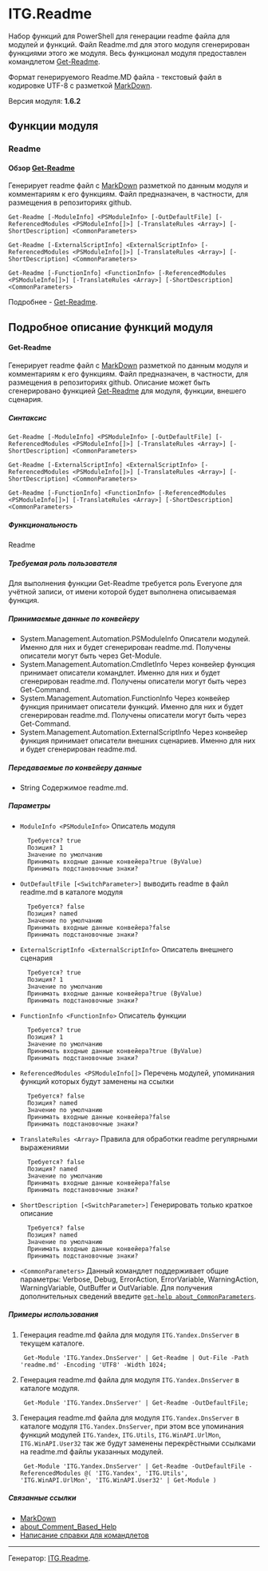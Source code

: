 ﻿ITG.Readme
==========

Набор функций для PowerShell для генерации readme файла для модулей и функций.
Файл Readme.md для этого модуля сгенерирован функциями этого же модуля.
Весь функционал модуля предоставлен командлетом [Get-Readme][].

Формат генерируемого Readme.MD файла - текстовый файл в кодировке UTF-8 с
разметкой [MarkDown][].

Версия модуля: **1.6.2**

Функции модуля
--------------

### Readme

#### Обзор [Get-Readme][]

Генерирует readme файл с [MarkDown][] разметкой по данным модуля и комментариям к его функциям.
Файл предназначен, в частности, для размещения в репозиториях github.

	Get-Readme [-ModuleInfo] <PSModuleInfo> [-OutDefaultFile] [-ReferencedModules <PSModuleInfo[]>] [-TranslateRules <Array>] [-ShortDescription] <CommonParameters>

	Get-Readme [-ExternalScriptInfo] <ExternalScriptInfo> [-ReferencedModules <PSModuleInfo[]>] [-TranslateRules <Array>] [-ShortDescription] <CommonParameters>

	Get-Readme [-FunctionInfo] <FunctionInfo> [-ReferencedModules <PSModuleInfo[]>] [-TranslateRules <Array>] [-ShortDescription] <CommonParameters>

Подробнее - [Get-Readme][].

Подробное описание функций модуля
---------------------------------

#### Get-Readme

Генерирует readme файл с [MarkDown][] разметкой по данным модуля и комментариям к его функциям.
Файл предназначен, в частности, для размещения в репозиториях github.
Описание может быть сгенерировано функцией [Get-Readme][] для модуля, функции, внешего сценария.

##### Синтаксис

	Get-Readme [-ModuleInfo] <PSModuleInfo> [-OutDefaultFile] [-ReferencedModules <PSModuleInfo[]>] [-TranslateRules <Array>] [-ShortDescription] <CommonParameters>

	Get-Readme [-ExternalScriptInfo] <ExternalScriptInfo> [-ReferencedModules <PSModuleInfo[]>] [-TranslateRules <Array>] [-ShortDescription] <CommonParameters>

	Get-Readme [-FunctionInfo] <FunctionInfo> [-ReferencedModules <PSModuleInfo[]>] [-TranslateRules <Array>] [-ShortDescription] <CommonParameters>

##### Функциональность

Readme

##### Требуемая роль пользователя

Для выполнения функции Get-Readme требуется роль Everyone для учётной записи,
от имени которой будет выполнена описываемая функция.

##### Принимаемые данные по конвейеру

- System.Management.Automation.PSModuleInfo
Описатели модулей. Именно для них и будет сгенерирован readme.md.
Получены описатели могут быть через Get-Module.
- System.Management.Automation.CmdletInfo
Через конвейер функция принимает описатели командлет. Именно для них и будет сгенерирован readme.md.
Получены описатели могут быть через Get-Command.
- System.Management.Automation.FunctionInfo
Через конвейер функция принимает описатели функций. Именно для них и будет сгенерирован readme.md.
Получены описатели могут быть через Get-Command.
- System.Management.Automation.ExternalScriptInfo
Через конвейер функция принимает описатели внешних сценариев. Именно для них и будет сгенерирован readme.md.

##### Передаваемые по конвейеру данные

- String
Содержимое readme.md.

##### Параметры

- `ModuleInfo <PSModuleInfo>`
        Описатель модуля

        Требуется? true
        Позиция? 1
        Значение по умолчанию
        Принимать входные данные конвейера?true (ByValue)
        Принимать подстановочные знаки?

- `OutDefaultFile [<SwitchParameter>]`
        выводить readme в файл readme.md в каталоге модуля

        Требуется? false
        Позиция? named
        Значение по умолчанию
        Принимать входные данные конвейера?false
        Принимать подстановочные знаки?

- `ExternalScriptInfo <ExternalScriptInfo>`
        Описатель внешнего сценария

        Требуется? true
        Позиция? 1
        Значение по умолчанию
        Принимать входные данные конвейера?true (ByValue)
        Принимать подстановочные знаки?

- `FunctionInfo <FunctionInfo>`
        Описатель функции

        Требуется? true
        Позиция? 1
        Значение по умолчанию
        Принимать входные данные конвейера?true (ByValue)
        Принимать подстановочные знаки?

- `ReferencedModules <PSModuleInfo[]>`
        Перечень модулей, упоминания функций которых будут заменены на ссылки

        Требуется? false
        Позиция? named
        Значение по умолчанию
        Принимать входные данные конвейера?false
        Принимать подстановочные знаки?

- `TranslateRules <Array>`
        Правила для обработки readme регулярными выражениями

        Требуется? false
        Позиция? named
        Значение по умолчанию
        Принимать входные данные конвейера?false
        Принимать подстановочные знаки?

- `ShortDescription [<SwitchParameter>]`
        Генерировать только краткое описание

        Требуется? false
        Позиция? named
        Значение по умолчанию
        Принимать входные данные конвейера?false
        Принимать подстановочные знаки?

- `<CommonParameters>`
        Данный командлет поддерживает общие параметры: Verbose, Debug,
        ErrorAction, ErrorVariable, WarningAction, WarningVariable,
        OutBuffer и OutVariable. Для получения дополнительных сведений введите
        [`get-help about_CommonParameters`][about_CommonParameters].



##### Примеры использования

1. Генерация readme.md файла для модуля `ITG.Yandex.DnsServer`
в текущем каталоге.

		Get-Module 'ITG.Yandex.DnsServer' | Get-Readme | Out-File -Path 'readme.md' -Encoding 'UTF8' -Width 1024;

2. Генерация readme.md файла для модуля `ITG.Yandex.DnsServer`
в каталоге модуля.

		Get-Module 'ITG.Yandex.DnsServer' | Get-Readme -OutDefaultFile;

3. Генерация readme.md файла для модуля `ITG.Yandex.DnsServer`
в каталоге модуля `ITG.Yandex.DnsServer`, при этом все упоминания
функций модулей `ITG.Yandex`, `ITG.Utils`, `ITG.WinAPI.UrlMon`,
`ITG.WinAPI.User32`	так же будут заменены перекрёстными ссылками
на readme.md файлы указанных модулей.

		Get-Module 'ITG.Yandex.DnsServer' | Get-Readme -OutDefaultFile -ReferencedModules @( 'ITG.Yandex', 'ITG.Utils', 'ITG.WinAPI.UrlMon', 'ITG.WinAPI.User32' | Get-Module )

##### Связанные ссылки

- [MarkDown][]
- [about_Comment_Based_Help][]
- [Написание справки для командлетов](http://go.microsoft.com/fwlink/?LinkID=123415)


[about_Comment_Based_Help]: http://go.microsoft.com/fwlink/?LinkID=144309 "Описание написания разделов справки на основе комментариев для..."
[about_CommonParameters]: http://go.microsoft.com/fwlink/?LinkID=113216 "Описание параметров, которые могут использоваться с любым командлетом."
[Get-Readme]: <ITG.Readme#Get-Readme> "Генерирует readme файл с MarkDown разметкой по данным модуля и комментариям к его функциям. Файл предназначен, в частности, для размещения в репозиториях github."
[MarkDown]: http://daringfireball.net/projects/markdown/syntax "MarkDown (md) Syntax"

---------------------------------------

Генератор: [ITG.Readme](http://github.com/IT-Service/ITG.Readme "Модуль PowerShell для генерации readme для модулей PowerShell").

